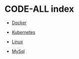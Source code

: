 # CODE-ALL index

* [Docker](LeaningCenter/Docker/Readme.md)

* [Kubernetes](LeaningCenter/Kubernetes/Readme.md)

* [Linux](LeaningCenter/Linux/Readme.md)

* [MySql](LeaningCenter/MySql/Readme.md)

